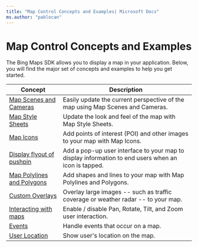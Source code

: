 ```yaml
---
title: "Map Control Concepts and Examples| Microsoft Docs"
ms.author: "pablocan"
---
```


# Map Control Concepts and Examples

The Bing Maps SDK allows you to display a map in your application. Below, you will find the major set of concepts and examples to help you get started.

Concept                                                                         | Description
--------------------------------------------------------------------------------| ---------------------------------------------
[Map Scenes and Cameras](map-scenes-and-cameras.md)                                | Easily update the current perspective of the map using Map Scenes and Cameras.
[Map Style Sheets](map-styles-sheets.md)                                           | Update the look and feel of the map with Map Style Sheets.
[Map Icons](map-icons.md)                                                          | Add points of interest (POI) and other images to your map with Map Icons.
[Display flyout of pushpin](display-flyout.md)                                     | Add a pop-up user interface to your map to display information to end users when an icon is tapped.
[Map Polylines and Polygons](map-polylines-and-polygons.md)                        | Add shapes and lines to your map with Map Polylines and Polygons.
[Custom Overlays](tile-layers.md)                                                  | Overlay large images -- such as traffic coverage or weather radar -- to your map.
[Interacting with maps](user-interface-gestures-and-controls.md)                   | Enable / disable Pan, Rotate, Tilt, and Zoom user interaction.
[Events](handle-map-events.md)                                                     | Handle events that occur on a map.
[User Location](user-location.md)                                                  | Show user's location on the map.